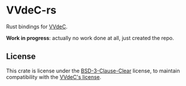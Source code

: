 # VVdeC-rs

Rust bindings for [VVdeC](https://github.com/fraunhoferhhi/vvdec).

**Work in progress**: actually no work done at all, just created the repo.

## License

This crate is license under the [BSD-3-Clause-Clear](./LICENSE.txt) license, to maintain compatibility with the [VVdeC's license](https://github.com/fraunhoferhhi/vvdec/blob/master/LICENSE.txt).
